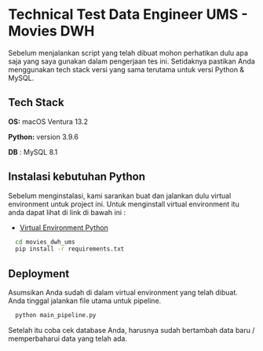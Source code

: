 
# Technical Test Data Engineer UMS - Movies DWH

Sebelum menjalankan script yang telah dibuat mohon perhatikan dulu apa saja yang saya gunakan dalam pengerjaan tes ini. Setidaknya pastikan Anda menggunakan tech stack versi yang sama terutama untuk versi Python & MySQL.




## Tech Stack

**OS:** macOS Ventura 13.2

**Python:** version 3.9.6

**DB** : MySQL 8.1


## Instalasi kebutuhan Python

Sebelum menginstalasi, kami sarankan buat dan jalankan dulu virtual environment untuk project ini. Untuk menginstall virtual environment itu anda dapat lihat di link di bawah ini :

- [Virtual Environment Python](https://docs.python.org/3.9/library/venv.html)

```bash
  cd movies_dwh_ums
  pip install -r requirements.txt
```
    
## Deployment

Asumsikan Anda sudah di dalam virtual environment yang telah dibuat. Anda tinggal jalankan file utama untuk pipeline. 

```bash
  python main_pipeline.py
```

Setelah itu coba cek database Anda, harusnya sudah bertambah data baru / memperbaharui data yang telah ada.